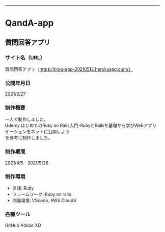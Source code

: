 ---------------------------
# QandA-app
質問回答アプリ
---------------------------
### サイト名（URL）
質問回答アプリ（https://blog-app-20210512.herokuapp.com/）

### 公開年月日
2021/5/27

### 制作概要
一人で制作しました。<br>
Udemy はじめてのRuby on Rails入門-RubyとRailsを基礎から学びWebアプリケーションをネットに公開しよう<br>
を参考に制作しました。

### 制作期間
2021/4/5 - 2021/5/26

### 制作環境
- 言語: Ruby
- フレームワーク: Ruby on rails
- 開発環境: VScode, AWS Cloud9


### 各種ツール
GitHub
Adobe XD
